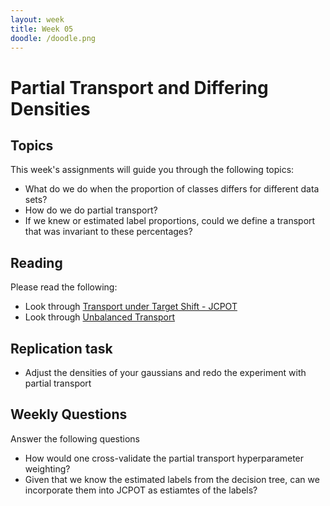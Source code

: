 ```yaml
---
layout: week
title: Week 05
doodle: /doodle.png
---
```


# Partial Transport and Differing Densities

## Topics

This week's assignments will guide you through the following topics:

* What do we do when the proportion of classes differs for different data sets?
* How do we do partial transport?
* If we knew or estimated label proportions, could we define a transport that was invariant to these percentages?

## Reading

Please read the following:

* Look through [Transport under Target Shift - JCPOT](https://arxiv.org/pdf/1803.04899.pdf)
* Look through [Unbalanced Transport](https://arxiv.org/pdf/1607.05816.pdf)

## Replication task

* Adjust the densities of your gaussians and redo the experiment with partial transport


## Weekly Questions

Answer the following questions

* How would one cross-validate the partial transport hyperparameter weighting?
* Given that we know the estimated labels from the decision tree, can we incorporate them into JCPOT as estiamtes of the labels?
